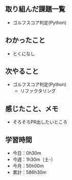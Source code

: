 ## 取り組んだ課題一覧
- ゴルフスコア判定(Python)
## わかったこと
- とくになし
## 次やること
- ゴルフスコア判定(Python)
  - リファクタリング    
## 感じたこと、メモ
- そろそろPR出したいところ
## 学習時間
- 今日：0h30m
- 今週：1h30m（土-）
- 今月：50h00m
- 累計：586h30m